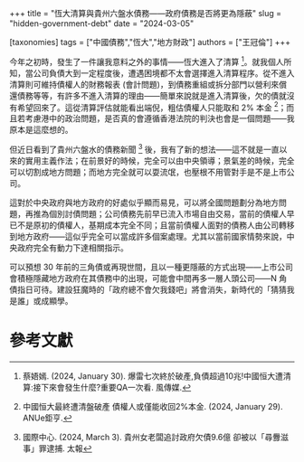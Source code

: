 +++
title = "恆大清算與貴州六盤水債務——政府債務是否將更為隱蔽"
slug = "hidden-government-debt"
date = "2024-03-05"

[taxonomies]
tags = ["中國債務","恆大","地方財政"]
authors = ["王冠倫"]
+++

今年之初時，發生了一件讓我意料之外的事情——恆大進入了清算 [^1]。就我個人所知，當公司負債大到一定程度後，遭遇困境都不太會選擇進入清算程序。從不進入清算則可維持債權人的財務報表 (會計問題)，到債務重組或拆分部門以營利來償還債務等等，有許多不進入清算的理由——簡單來說就是進入清算後，欠的債就沒有希望回來了。這從清算評估就能看出端倪，粗估債權人只能取和 2% 本金 [^2]；而且若考慮港中的政治問題，是否真的會遵循香港法院的判決也會是一個問題——我原本是這麼想的。

但近日看到了貴州六盤水的債務新聞 [^3] 後，我有了新的想法——這不就是一直以來的實用主義作法；在前景好的時候，完全可以由中央領導；景氣差的時候，完全可以切割成地方問題；而地方完全就可以耍流氓，也壓根不用管對手是不是上市公司。

這對於中央政府與地方政府的好處似乎顯而易見，可以將全國問題劃分為地方問題，再推為個別討債問題；公司債務先前早已流入市場自由交易，當前的債權人早已不是原初的債權人，基期成本完全不同；且當前債權人面對的債務人由公司轉移到地方政府——這似乎完全可以當成許多個案處理。尤其以當前國家情勢來說，中央政府完全有動力下達相關指示。

可以預想 30 年前的三角債或再現世間，且以一種更隱蔽的方式出現——上市公司會積極隱藏地方政府在其債務中的出現，可能會中間再多一層人頭公司——N 角債指日可待。建設狂魔時的「政府總不會欠我錢吧」將會消失，新時代的「猜猜我是誰」或成顯學。

# 參考文獻

[^1]: 蔡娪嫣. (2024, January 30). 爆雷七次終於破產,負債超過10兆!中國恒大遭清算:接下來會發生什麼?重要QA一次看. 風傳媒.

[^2]: 中國恒大最終遭清盤破產 債權人或僅能收回2%本金. (2024, January 29). ANUe鉅亨.

[^3]: 國際中心. (2024, March 3). 貴州女老闆追討政府欠債9.6億 卻被以「尋釁滋事」罪逮捕. 太報
